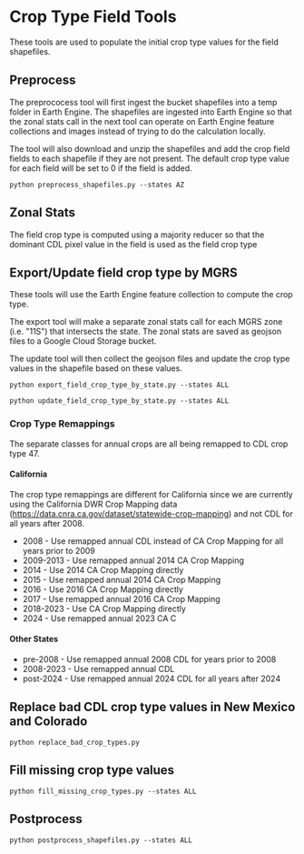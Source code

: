 # Crop Type Field Tools

These tools are used to populate the initial crop type values for the field shapefiles.

## Preprocess

The preprococess tool will first ingest the bucket shapefiles into a temp folder in Earth Engine.  The shapefiles are ingested into Earth Engine so that the zonal stats call in the next tool can operate on Earth Engine feature collections and images instead of trying to do the calculation locally.

The tool will also download and unzip the shapefiles and add the crop field fields to each shapefile if they are not present.  The default crop type value for each field will be set to 0 if the field is added.

```
python preprocess_shapefiles.py --states AZ
```

## Zonal Stats

The field crop type is computed using a majority reducer so that the dominant CDL pixel value in the field is used as the field crop type

## Export/Update field crop type by MGRS

These tools will use the Earth Engine feature collection to compute the crop type.  

The export tool will make a separate zonal stats call for each MGRS zone (i.e. "11S") that intersects the state.  The zonal stats are saved as geojson files to a Google Cloud Storage bucket.

The update tool will then collect the geojson files and update the crop type values in the shapefile based on these values.

```
python export_field_crop_type_by_state.py --states ALL
```

```
python update_field_crop_type_by_state.py --states ALL
```

### Crop Type Remappings

The separate classes for annual crops are all being remapped to CDL crop type 47.

#### California

The crop type remappings are different for California since we are currently using the California DWR Crop Mapping data (https://data.cnra.ca.gov/dataset/statewide-crop-mapping) and not CDL for all years after 2008.

* 2008 - Use remapped annual CDL instead of CA Crop Mapping for all years prior to 2009
* 2009-2013 - Use remapped annual 2014 CA Crop Mapping
* 2014 - Use 2014 CA Crop Mapping directly
* 2015 - Use remapped annual 2014 CA Crop Mapping
* 2016 - Use 2016 CA Crop Mapping directly
* 2017 - Use remapped annual 2016 CA Crop Mapping
* 2018-2023 - Use CA Crop Mapping directly
* 2024 - Use remapped annual 2023 CA C

#### Other States

* pre-2008 - Use remapped annual 2008 CDL for years prior to 2008
* 2008-2023 - Use remapped annual CDL
* post-2024 - Use remapped annual 2024 CDL for all years after 2024

## Replace bad CDL crop type values in New Mexico and Colorado

```
python replace_bad_crop_types.py
```

## Fill missing crop type values

```
python fill_missing_crop_types.py --states ALL
```

## Postprocess

```
python postprocess_shapefiles.py --states ALL
```
